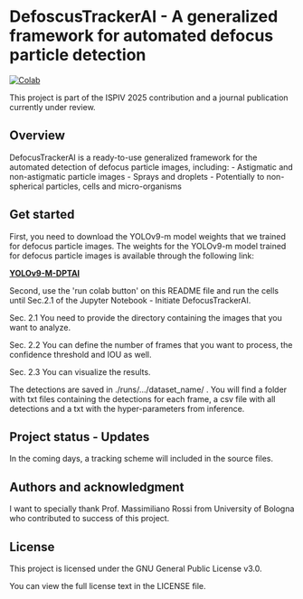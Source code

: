 # DefoscusTrackerAI - A generalized framework for automated defocus particle detection

[![Colab](https://colab.research.google.com/assets/colab-badge.svg)](https://colab.research.google.com/github/gnclctnh/defocustrackerAI-notebooks/blob/main/DefocusTrackerAI_Ready2Use.ipynb)

This project is part of the ISPIV 2025 contribution and a journal publication currently under review.

## Overview

DefocusTrackerAI is a ready-to-use generalized framework for the automated detection of defocus particle images, including:
    - Astigmatic and non-astigmatic particle images
    - Sprays and droplets
    - Potentially to non-spherical particles, cells and micro-organisms

## Get started 

First, you need to download the YOLOv9-m model weights that we trained for defocus particle images. The weights for the YOLOv9-m model trained for defocus particle images is available through the following link:

[**YOLOv9-M-DPTAI**](https://scholar.tecnico.ulisboa.pt/records/AwQ5NDVtf9LiHl1SCDlXQfQtqS4e6Umo7-CQ)

Second, use the 'run colab button' on this README file and run the cells until Sec.2.1 of the Jupyter Notebook - Initiate DefocusTrackerAI. 

Sec. 2.1 You need to provide the directory containing the images that you want to analyze.

Sec. 2.2 You can define the number of frames that you want to process, the confidence threshold and IOU as well.

Sec. 2.3 You can visualize the results.

The detections are saved in ./runs/.../dataset_name/ . You will find a folder with txt files containing the detections for each frame, a csv file
with all detections and a txt with the hyper-parameters from inference.

## Project status - Updates

In the coming days, a tracking scheme will included in the source files. 

## Authors and acknowledgment
I want to specially thank Prof. Massimiliano Rossi from University of Bologna who contributed to success of this project. 

## License

This project is licensed under the GNU General Public License v3.0.

You can view the full license text in the LICENSE file.



